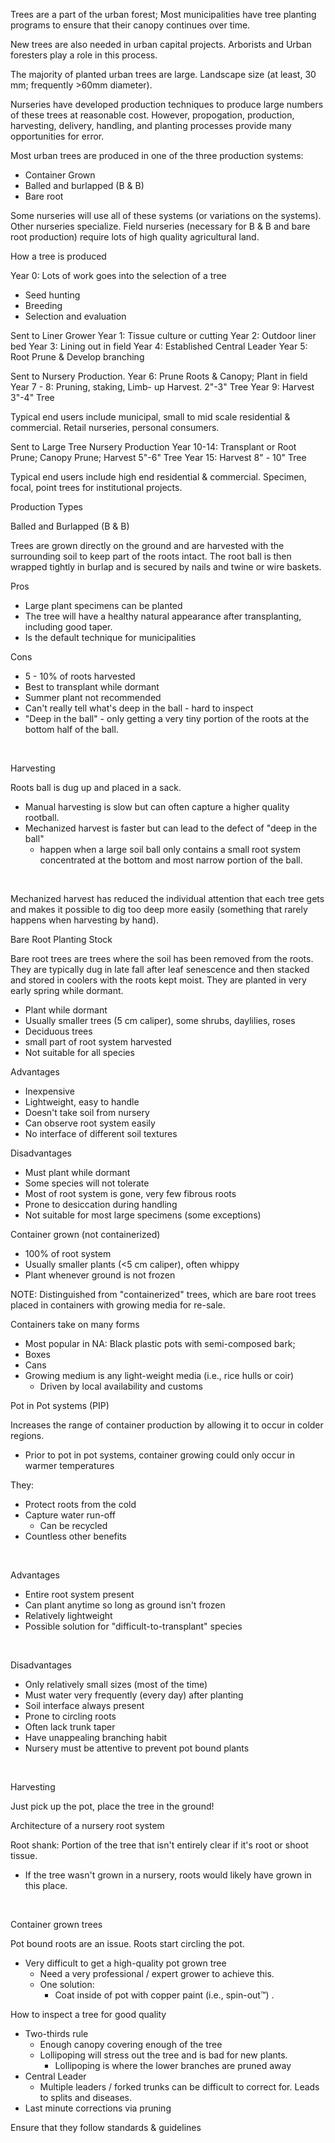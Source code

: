Trees are a part of the urban forest; Most municipalities have tree
planting programs to ensure that their canopy continues over time. 

New trees are also needed in urban capital projects. Arborists and Urban
foresters play a role in this process.

The majority of planted urban trees are large. Landscape size (at least,
30 mm; frequently \>60mm diameter).

Nurseries have developed production techniques to produce large numbers
of these trees at reasonable cost. However, propogation, production,
harvesting, delivery, handling, and planting processes provide many
opportunities for error. 

Most urban trees are produced in one of the three production systems:

-   Container Grown
-   Balled and burlapped (B & B)
-   Bare root

Some nurseries will use all of these systems (or variations on the
systems). Other nurseries specialize. Field nurseries (necessary for B &
B and bare root production) require lots of high quality agricultural
land. 

How a tree is produced

Year 0: Lots of work goes into the selection of a tree

-   Seed hunting
-   Breeding
-   Selection and evaluation

Sent to Liner Grower Year 1: Tissue culture or cutting Year 2: Outdoor
liner bed Year 3: Lining out in field Year 4: Established Central Leader
Year 5: Root Prune & Develop branching  

Sent to Nursery Production. Year 6: Prune Roots & Canopy; Plant in field
Year 7 - 8: Pruning, staking, Limb- up Harvest. 2"-3" Tree Year 9:
Harvest 3"-4" Tree

Typical end users include municipal, small to mid scale residential &
commercial. Retail nurseries, personal consumers.

Sent to Large Tree Nursery Production Year 10-14: Transplant or Root
Prune; Canopy Prune; Harvest 5"-6" Tree Year 15: Harvest 8\" - 10\" Tree

Typical end users include high end residential & commercial. Specimen,
focal, point trees for institutional projects.

Production Types

Balled and Burlapped (B & B)

Trees are grown directly on the ground and are harvested with the
surrounding soil to keep part of the roots intact. The root ball is then
wrapped tightly in burlap and is secured by nails and twine or wire
baskets.

Pros

-   Large plant specimens can be planted
-   The tree will have a healthy natural appearance after transplanting,
    including good taper.
-   Is the default technique for municipalities

Cons

-   5 - 10% of roots harvested
-   Best to transplant while dormant
-   Summer plant not recommended
-   Can't really tell what's deep in the ball - hard to inspect
-   "Deep in the ball" - only getting a very tiny portion of the roots
    at the bottom half of the ball.

 

Harvesting

Roots ball is dug up and placed in a sack.

-   Manual harvesting is slow but can often capture a higher quality
    rootball.
-   Mechanized harvest is faster but can lead to the defect of "deep in
    the ball"
    -   happen when a large soil ball only contains a small root system
        concentrated at the bottom and most narrow portion of the ball.

 

Mechanized harvest has reduced the individual attention that each tree
gets and makes it possible to dig too deep more easily (something that
rarely happens when harvesting by hand). 

Bare Root Planting Stock

Bare root trees are trees where the soil has been removed from the
roots. They are typically dug in late fall after leaf senescence and
then stacked and stored in coolers with the roots kept moist. They are
planted in very early spring while dormant. 

-   Plant while dormant
-   Usually smaller trees (5 cm caliper), some shrubs, daylilies, roses
-   Deciduous trees
-   small part of root system harvested
-   Not suitable for all species

Advantages

-   Inexpensive
-   Lightweight, easy to handle
-   Doesn't take soil from nursery
-   Can observe root system easily
-   No interface of different soil textures

Disadvantages

-   Must plant while dormant
-   Some species will not tolerate
-   Most of root system is gone, very few fibrous roots
-   Prone to desiccation during handling
-   Not suitable for most large specimens (some exceptions)

Container grown (not containerized)

-   100% of root system
-   Usually smaller plants (\<5 cm caliper), often whippy
-   Plant whenever ground is not frozen

NOTE: Distinguished from "containerized" trees, which are bare root
trees placed in containers with growing media for re-sale.

Containers take on many forms

-   Most popular in NA: Black plastic pots with semi-composed bark;
-   Boxes
-   Cans
-   Growing medium is any light-weight media (i.e., rice hulls or coir)
    -   Driven by local availability and customs

Pot in Pot systems (PIP)

Increases the range of container production by allowing it to occur in
colder regions.

-   Prior to pot in pot systems, container growing could only occur in
    warmer temperatures

They:

-   Protect roots from the cold
-   Capture water run-off
    -   Can be recycled
-   Countless other benefits

 

Advantages

-   Entire root system present
-   Can plant anytime so long as ground isn't frozen
-   Relatively lightweight
-   Possible solution for "difficult-to-transplant" species

 

Disadvantages

-   Only relatively small sizes (most of the time)
-   Must water very frequently (every day) after planting
-   Soil interface always present
-   Prone to circling roots
-   Often lack trunk taper
-   Have unappealing branching habit
-   Nursery must be attentive to prevent pot bound plants

 

Harvesting

Just pick up the pot, place the tree in the ground!

Architecture of a nursery root system

Root shank: Portion of the tree that isn't entirely clear if it's root
or shoot tissue.

-   If the tree wasn't grown in a nursery, roots would likely have grown
    in this place.

 

Container grown trees

Pot bound roots are an issue. Roots start circling the pot.

-   Very difficult to get a high-quality pot grown tree
    -   Need a very professional / expert grower to achieve this.
    -   One solution:
        -   Coat inside of pot with copper paint (i.e., spin-out™) .

How to inspect a tree for good quality

-   Two-thirds rule
    -   Enough canopy covering enough of the tree
    -   Lollipoping will stress out the tree and is bad for new plants.
        -   Lollipoping is where the lower branches are pruned away
-   Central Leader
    -   Multiple leaders / forked trunks can be difficult to correct
        for. Leads to splits and diseases.
-   Last minute corrections via pruning

Ensure that they follow standards & guidelines

 

 

 

 

 

